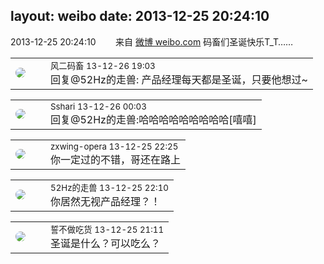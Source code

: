 layout: weibo
date: 2013-12-25 20:24:10
---
<meta name="referrer" content="no-referrer" />

2013-12-25 20:24:10  &nbsp;&nbsp;&nbsp;&nbsp;&nbsp;&nbsp; 来自 <a href="http://weibo.com/" rel="nofollow">微博 weibo.com</a>
码畜们圣诞快乐T_T…… ​​​

<table style="width: 100%;">
  <tr>
    <td style="width: 40px;"><img style="border-radius:50%" src="https://tva3.sinaimg.cn/crop.0.0.639.639.50/6d2a6003jw8f3idy69w2gj20hs0hrt9g.jpg?KID=imgbed,tva&Expires=1624465180&ssig=WAEZXx5r6a"></td>
    <td colspan="2"><small>风二码畜 13-12-26 19:03</small><br/>回复@52Hz的走兽: 产品经理每天都是圣诞，只要他想过~</td>
  </tr>
</table>

<table style="width: 100%;">
  <tr>
    <td style="width: 40px;"><img style="border-radius:50%" src="https://tva1.sinaimg.cn/crop.0.0.180.180.50/633fe75ejw1e8qgp5bmzyj2050050aa8.jpg?KID=imgbed,tva&Expires=1624465180&ssig=Rk0Ra6gUR%2B"></td>
    <td colspan="2"><small>Sshari 13-12-26 00:03</small><br/>回复@52Hz的走兽:哈哈哈哈哈哈哈哈哈[嘻嘻]</td>
  </tr>
</table>

<table style="width: 100%;">
  <tr>
    <td style="width: 40px;"><img style="border-radius:50%" src="https://tva4.sinaimg.cn/crop.0.0.180.180.50/735b8c72jw1e8qgp5bmzyj2050050aa8.jpg?KID=imgbed,tva&Expires=1624465180&ssig=k0jzxpO0hr"></td>
    <td colspan="2"><small>zxwing-opera 13-12-25 22:25</small><br/>你一定过的不错，哥还在路上</td>
  </tr>
</table>

<table style="width: 100%;">
  <tr>
    <td style="width: 40px;"><img style="border-radius:50%" src="https://tva4.sinaimg.cn/crop.0.0.180.180.50/8beaf773jw1e8qgp5bmzyj2050050aa8.jpg?KID=imgbed,tva&Expires=1624465180&ssig=PT2rzA2pdo"></td>
    <td colspan="2"><small>52Hz的走兽 13-12-25 22:10</small><br/>你居然无视产品经理？！</td>
  </tr>
</table>

<table style="width: 100%;">
  <tr>
    <td style="width: 40px;"><img style="border-radius:50%" src="https://tva1.sinaimg.cn/crop.0.0.640.640.50/86f7338fjw8edkav0whx0j20hs0hswfv.jpg?KID=imgbed,tva&Expires=1624465180&ssig=xxsDuUXxKu"></td>
    <td colspan="2"><small>誓不做吃货 13-12-25 21:11</small><br/>圣诞是什么？可以吃么？</td>
  </tr>
</table>
